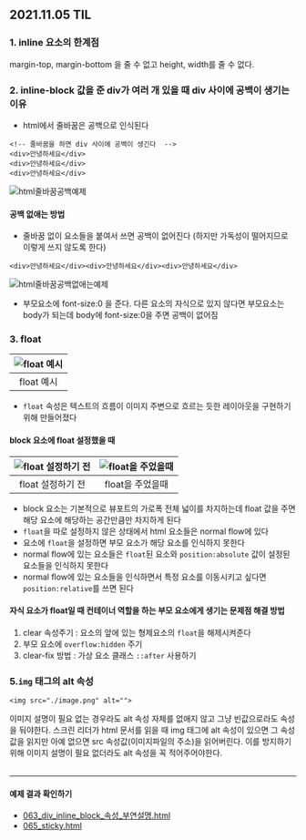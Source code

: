 ## 2021.11.05 TIL

### 1. inline 요소의 한계점
margin-top, margin-bottom 을 줄 수 없고 height, width를 줄 수 없다.

### 2. inline-block 값을 준 div가 여러 개 있을 때 div 사이에 공백이 생기는 이유
- html에서 줄바꿈은 공백으로 인식된다
```
<!-- 줄바꿈을 하면 div 사이에 공백이 생긴다  -->
<div>안녕하세요</div>
<div>안녕하세요</div>
<div>안녕하세요</div>
```
![html줄바꿈공백예제](https://user-images.githubusercontent.com/74545780/140526281-78d566f7-4482-46a3-9b5b-6ed3de95237e.png)

#### 공백 없애는 방법
- 줄바꿈 없이 요소들을 붙여서 쓰면 공백이 없어진다 (하지만 가독성이 떨어지므로 이렇게 쓰지 않도록 한다)
```
<div>안녕하세요</div><div>안녕하세요</div><div>안녕하세요</div>
```
![html줄바꿈공백없애는예제](https://user-images.githubusercontent.com/74545780/140526501-910e17d7-f751-4151-a390-f7bd4cc4ab92.png)

- 부모요소에 font-size:0 을 준다. 다른 요소의 자식으로 있지 않다면 부모요소는 body가 되는데 body에 font-size:0을 주면 공백이 없어짐

### 3. float
| ![float 예시](https://user-images.githubusercontent.com/74545780/140518555-d604b85b-9b74-4a55-a79a-aa4d0410343d.png) | 
|:--:| 
| float 예시 |
- `float` 속성은 텍스트의 흐름이 이미지 주변으로 흐르는 듯한 레이아웃을 구현하기 위해 만들어졌다

#### block 요소에 float 설정했을 때
| ![float 설정하기 전](https://user-images.githubusercontent.com/74545780/140524199-6ce0e48c-1be5-48a8-98db-63592fa97eb9.png) | ![float을 주었을때](https://user-images.githubusercontent.com/74545780/140524397-39820a4d-fe6d-4ac8-8eb2-ecea35836e6a.png)|
|:--:|:--:| 
| float 설정하기 전 |float을 주었을때|
- block 요소는 기본적으로 뷰포트의 가로폭 전체 넓이를 차지하는데 float 값을 주면 해당 요소에 해당하는 공간만큼만 차지하게 된다
- `float`을 따로 설정하지 않은 상태에서 html 요소들은 normal flow에 있다
- 요소에 `float`을 설정하면 부모 요소가 해당 요소를 인식하지 못한다
- normal flow에 있는 요소들은 `float`된 요소와 `position:absolute` 값이 설정된 요소들을 인식하지 못한다
- normal flow에 있는 요소들을 인식하면서 특정 요소를 이동시키고 싶다면 `position:relative`를 쓰면 된다

#### 자식 요소가 float일 때 컨테이너 역할을 하는 부모 요소에게 생기는 문제점 해결 방법
1. clear 속성주기 : 요소의 앞에 있는 형제요소의 `float`을 해제시켜준다
2. 부모 요소에 `overflow:hidden` 주기
3. clear-fix 방법 : 가상 요소 클래스 `::after` 사용하기

### 5.`img` 태그의 alt 속성
```
<img src="./image.png" alt="">
```
이미지 설명이 필요 없는 경우라도 alt 속성 자체를 없애지 않고 그냥 빈값으로라도 속성을 둬야한다.
스크린 리더가 html 문서를 읽을 때 img 태그에 alt 속성이 있으면 그 속성값을 읽지만 아예 없으면 src 속성값(이미지파일의 주소)을 읽어버린다.
이를 방지하기 위해 이미지 설명이 필요 없더라도 alt 속성을 꼭 적어주어야한다.
<br><br>
<hr>

#### 예제 결과 확인하기
- [063_div_inline_block_속성_부연설명.html](https://dahhnym.github.io/likelion_front_end_school/Day06/063_div_inline_block_%EC%86%8D%EC%84%B1_%EB%B6%80%EC%97%B0%EC%84%A4%EB%AA%85.html)
- [065_sticky.html](https://dahhnym.github.io/likelion_front_end_school/Day06/065_sticky.html)


  
    

  
